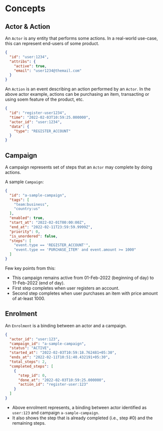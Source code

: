 # Concepts

## Actor & Action

An `Actor` is any entity that performs some actions. In a real-world use-case, this can represent end-users of some
product.

```json
{
  "id": "user:1234",
  "attribs": {
    "active": true,
    "email": "user1234@themail.com"
  }
}
```

An `Action` is an event describing an action performed by an `Actor`. In the above actor example, actions can be
purchasing an item, transacting or using soem feature of the product, etc.

```json
{
  "id": "register-user1234",
  "time": "2022-02-03T10:59:25.000000",
  "actor_id": "user:1234",
  "data": {
    "type": "REGISTER_ACCOUNT"
  }
}
```

## Campaign

A campaign represents set of steps that an `Actor` may complete by doing actions.

A sample `Campaign`:

```json
{
  "id": "a-sample-campaign",
  "tags": [
    "team:business",
    "country:us"
  ],
  "enabled": true,
  "start_at": "2022-02-01T00:00:00Z",
  "end_at": "2022-02-11T23:59:59.9999Z",
  "priority": 0,
  "is_unordered": false,
  "steps": [
    "event.type == 'REGISTER_ACCOUNT'",
    "event.type == 'PURCHASE_ITEM' and event.amount >= 1000"
  ]
}
```

Few key points from this:

* This campaign remains active from 01-Feb-2022 (beginning of day) to 11-Feb-2022 (end of day).
* First step completes when user registers an account.
* Second step completes when user purchases an item with price amount of at-least 1000.

## Enrolment

An `Enrolment` is a binding between an actor and a campaign.

```json
{
  "actor_id": "user:123",
  "campaign_id": "a-sample-campaign",
  "status": "ACTIVE",
  "started_at": "2022-02-03T10:59:18.762481+05:30",
  "ends_at": "2022-02-11T10:51:40.432191+05:30",
  "total_steps": 2,
  "completed_steps": [
    {
      "step_id": 0,
      "done_at": "2022-02-03T10:59:25.000000",
      "action_id": "register-user:123"
    }
  ]
}
```

* Above enrolment represents, a binding between actor identified as `user:123` and campaign `a-sample-campaign`.
* It also shows the step that is already completed (i.e., step #0) and the remaining steps.